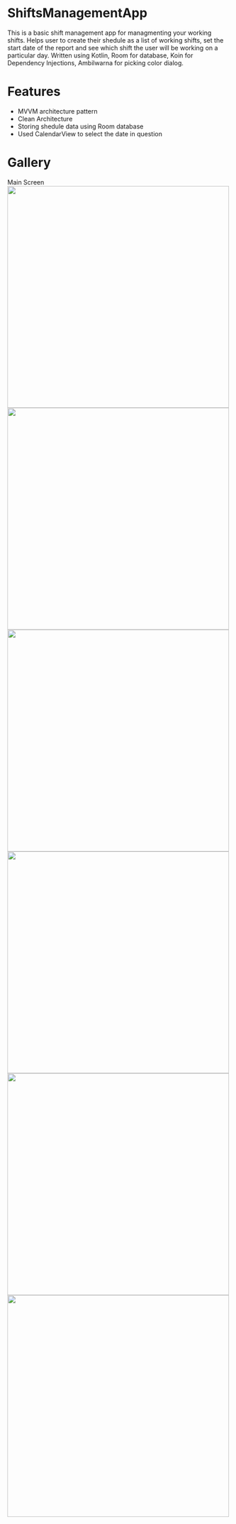# ShiftsManagementApp

This is a basic shift management app for managmenting your working shifts.
Helps user to create their shedule as a list of working shifts, set the start date of the report and see which shift the user will be working on a particular day.
Written using Kotlin, Room for database, Koin for Dependency Injections, Ambilwarna for picking color dialog.

# Features
- MVVM architecture pattern
- Clean Architecture
- Storing shedule data using Room database
- Used CalendarView to select the date in question

# Gallery
Main Screen
<img src="screenshots/Screenshot_20230927_232907.png" width="500">
<img src="screenshots/Screenshot_20230927_232943.png" width="500">
<img src="screenshots/Screenshot_20230927_233005.png" width="500">
<img src="screenshots/Screenshot_20230927_233136.png" width="500">
<img src="screenshots/Screenshot_20230927_233208.png" width="500">
<img src="screenshots/Screenshot_20230927_233218.png" width="500">


  
